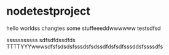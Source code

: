 # nodetestproject
hello worldss changtes some stuffeeeddwwwwww
testsdfsd

sssssssssss
sdfsdfdssdfds
TTTTYYYwwwsdfsfsdsdsfsssdsfsdssdfdsfsdfsssddsfssssdfs